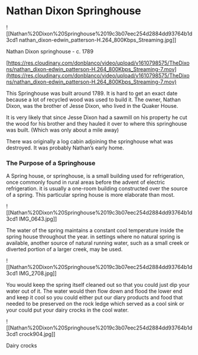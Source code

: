 # Nathan Dixon Springhouse

![[Nathan%20Dixon%20Springhouse%2019c3b07eec254d2884dd93764b1d3cd1 nathan_dixon-edwin_patterson-H.264_800Kbps_Streaming.jpg]]

Nathan Dixon springhouse - c. 1789

[https://res.cloudinary.com/donblanco/video/upload/v1610798575/TheDixons/nathan_dixon-edwin_patterson-H.264_800Kbps_Streaming-7.mov](https://res.cloudinary.com/donblanco/video/upload/v1610798575/TheDixons/nathan_dixon-edwin_patterson-H.264_800Kbps_Streaming-7.mov)

This Springhouse was built around 1789. It is hard to get an exact date because a lot of  recycled wood was used to build it. The owner, Nathan Dixon, was the brother of Jesse Dixon, who lived in the Quaker House.

It is very likely that since Jesse Dixon had a sawmill on his property he cut the wood for his brother and they hauled it over to where this springhouse was built. (Which was only about a mile away)

There was originally a log cabin adjoining the springhouse what was destroyed. It was probably Nathan’s early home.

### The Purpose of a Springhouse

A Spring house, or springhouse, is a small building used for refrigeration, once commonly found in rural areas before the advent of electric refrigeration. it is usually a one-room building constructed over the source of a spring. This particular spring house is more elaborate than most.

![[Nathan%20Dixon%20Springhouse%2019c3b07eec254d2884dd93764b1d3cd1 IMG_0643.jpg]]

The water of the spring maintains a constant cool temperature inside the spring house throughout the year. in settings where no natural spring is available, another source of natural running water, such as a small creek or diverted portion of a larger creek, may be used.

![[Nathan%20Dixon%20Springhouse%2019c3b07eec254d2884dd93764b1d3cd1 IMG_2708.jpg]]

You would keep the spring itself cleaned out so that you could just dip your water out of it. The water would then flow down and flood the lower end and keep it cool so you could either put our diary products and food that needed to be preserved on the rock ledge which served as a cool sink or your could put your dairy crocks in the cool water.

![[Nathan%20Dixon%20Springhouse%2019c3b07eec254d2884dd93764b1d3cd1 crock904.jpg]]

Dairy crocks